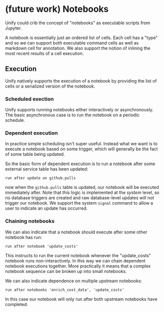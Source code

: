 # (future work) Notebooks

Unify could crib the concept of "notebooks" as executable scripts from Jupyter. 

A notebook is essentially just an ordered list of cells. Each cell has a "type" and so
we can support both executable command cells as well as markdown cell for annotation.
We also support the notion of inlining the most recent results of a cell execution.

## Execution

Unify natively supports the execution of a notebook by providing the list of cells or
a serialized version of the notebook.

### Scheduled exection

Unify supports running notebooks either interactively or asynchronously. The basic
asynchronous case is to run the notebook on a periodic schedule.

### Dependent execution

In practice simple scheduling isn't super useful. Instead what we want is to execute
a notebook based on some trigger, which will generally be the fact of some table
being updated.

So the basic form of dependent execution is to run a notebook after some external service
table has been updated:

    run after update on github.pulls

now when the `github.pulls` table is updated, our notebook will be executed immediately after.
Note that this logic is implemented at the _system_ level, so no database triggers are created
and raw database-level updates will not trigger our notebook. We support the system `signal`
command to allow a user to indicate an update has occurred.

### Chaining notebooks

We can also indicate that a notebook should execute after some other notebook has run:

    run after notebook 'update_costs'

This instructs to run the current notebook whenever the "update_costs" notebook runs
non-interactively. In this way we can chain dependent notebook executions together.
More practically it means that a complex notebook sequence can be broken up into
small notebooks.

We can also indicate dependence on multiple upstream notebooks:

    run after notebooks 'enrich_cost_data', 'update_costs'

In this case our notebook will only run after both upstream notebooks have completed.

